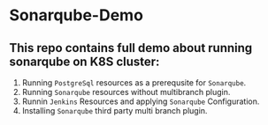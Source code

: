 # Sonarqube-Demo
## This repo contains full demo about running sonarqube on K8S cluster:
1. Running `PostgreSql` resources as a prerequsite for `Sonarqube`.
2. Running `Sonarqube` resources without multibranch plugin.
3. Runnin `Jenkins` Resources and applying `Sonarqube` Configuration.
4. Installing `Sonarqube` third party multi branch plugin.